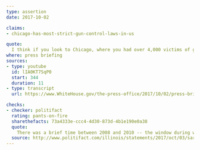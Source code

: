 ```yaml
---
type: assertion
date: 2017-10-02

claims:
- chicago-has-most-strict-gun-control-laws-in-us

quote:
  I think if you look to Chicago, where you had over 4,000 victims of gun-related crimes last year, they have the strictest gun laws in the country. That certainly hasn't helped there, so I think we have to -- when that time comes for those conversations to take place, then I think we need to look at things that may actually have that real impact.
where: press briefing
sources:
- type: youtube
  id: lIA0KT7SqP0
  start: 344
  duration: 11
- type: transcript
  url: https://www.WhiteHouse.gov/the-press-office/2017/10/02/press-briefing-press-secretary-sarah-sanders

checks:
- checker: politifact
  rating: pants-on-fire
  sharethefacts: 73a4333e-ccc4-4d30-873d-4b1e190e0a38
  quote:
    There was a brief time between 2008 and 2010 -- the window during which Washington, D.C.’s handgun ban had been invalidated but Chicago’s still stood -- where that might have been true. But federal court rulings effectively undid city and state laws severely restricting gun use and ownership in the Chicago. When it comes to the concealed carry of weapons, Chicago has less authority to impose limitations than do many other large U.S. cities.
  source: http://www.politifact.com/illinois/statements/2017/oct/03/sarah-huckabee-sanders/chicago-toughest-gun-control-claim-shot-full-holes/
---
```

